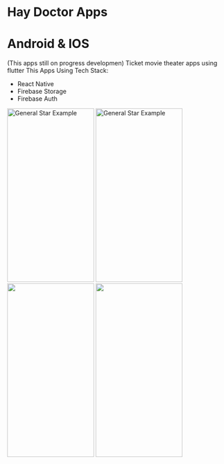 # Hay Doctor Apps
# Android & IOS
(This apps still on progress developmen)
Ticket movie theater apps using flutter
This Apps Using Tech Stack:
- React Native
- Firebase Storage
- Firebase Auth


<p align="left">
  <img src="https://i.ibb.co/7VF8CJr/Get-Started.png" alt="General Star Example" width="200" height="400"/>
  <img src="https://i.ibb.co/0238bYT/SignUp.png" alt="General Star Example" width="200" height="400"/>
  <img src="https://i.ibb.co/LYWqmB4/Sign-In.png" width="200" height="400"/>
  <img src="https://i.ibb.co/hmjnVcn/Doctor-Page.png" width="200" height="400"/>
</p>

